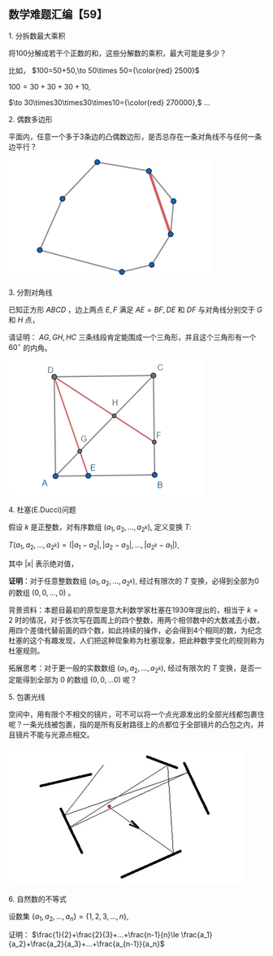 ## 数学难题汇编【59】

1. 分拆数最大乘积

将100分解成若干个正数的和，这些分解数的乘积，最大可能是多少？

比如， $100=50+50,\to 50\times 50={\color{red} 2500}$

$100=30+30+30+10,$

$\to 30\times30\times30\times10={\color{red} 270000},$ ...

2. 偶数多边形

平面内，任意一个多于3条边的凸偶数边形，是否总存在一条对角线不与任何一条边平行？

![图1](/pics/p63-1.png)

3. 分割对角线

已知正方形 $ABCD$ ，边上两点 $E,F$ 满足 $AE=BF,DE$ 和 $DF$ 与对角线分别交于 $G$ 和 $H$ 点，

请证明： $AG,GH,HC$ 三条线段肯定能围成一个三角形，并且这个三角形有一个 $60^{\circ}$ 的内角。

![图2](/pics/p63-2.png)

4. 杜塞(E.Ducci)问题

假设 $k$ 是正整数，对有序数组 $(a_1,a_2,...,a_{2^k}),$ 定义变换 $T:$

$T(a_1,a_2,...,a_{2^k})=(|a_1-a_2|,|a_2-a_3|,…,|a_{2^k}-a_1|),$

其中 $|x|$ 表示绝对值，

**证明**：对于任意整数数组 $(a_1,a_2,…,a_{2^k}),$ 经过有限次的 $T$ 变换，必得到全部为0的数组 $(0,0,...,0)$ 。

背景资料：本题目最初的原型是意大利数学家杜塞在1930年提出的，相当于 $k=2$ 时的情况，对于依次写在圆周上的四个整数，用两个相邻数中的大数减去小数，用四个差值代替前面的四个数，如此持续的操作，必会得到4个相同的数，为纪念杜塞的这个有趣发现，人们把这种现象称为杜塞现象，把此种数字变化的规则称为杜塞规则。 

拓展思考：对于更一般的实数数组 $(a_1,a_2,…,a_{2^k}),$ 经过有限次的 $T$ 变换，是否一定能得到全部为 $0$ 的数组 $(0,0,...0)$ 呢？

5. 包裹光线

空间中，用有限个不相交的镜片，可不可以将一个点光源发出的全部光线都包裹住呢？一条光线被包裹，指的是所有反射路径上的点都位于全部镜片的凸包之内，并且镜片不能与光源点相交。

![图3](/pics/p63-3.png)

6. 自然数的不等式

设数集 $\{a_1,a_2,...,a_n\}=\{1,2,3,...,n\},$

证明： $\frac{1}{2}+\frac{2}{3}+...+\frac{n-1}{n}\le \frac{a_1}{a_2}+\frac{a_2}{a_3}+...+\frac{a_{n-1}}{a_n}$


